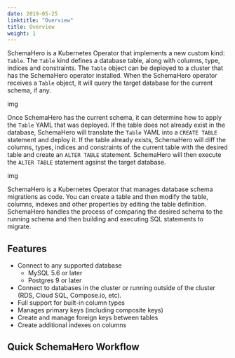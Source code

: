 ```yaml
---
date: 2019-05-25
linktitle: "Overview"
title: Overview
weight: 1
---
```


SchemaHero is a Kubernetes Operator that implements a new custom kind: `Table`. The `Table` kind defines a database table, along with columns, type, indices and constraints. The `Table` object can be deployed to a cluster that has the SchemaHero operator installed. When the SchemaHero operator receives a `Table` object, it will query the target database for the current schema, if any.

img

Once SchemaHero has the current schema, it can determine how to apply the `Table` YAML that was deployed. If the table does not already exist in the database, SchemaHero will translate the `Table` YAML into a `CREATE TABLE` statement and deploy it. If the table already exists, SchemaHero will diff the columns, types, indices and constraints of the current table with the desired table and create an `ALTER TABLE` statement. SchemaHero will then execute the `ALTER TABLE` statement agsinst the target database.

img


SchemaHero is a Kubernetes Operator that manages database schema migrations as code. You can create a table and then modify the table, columns, indexes and other properties by editing the table definition. SchemaHero handles the process of comparing the desired schema to the running schema and then building and executing SQL statements to migrate.

## Features

- Connect to any supported database
  - MySQL 5.6 or later
  - Postgres 9 or later
- Connect to databases in the cluster or running outside of the cluster (RDS, Cloud SQL, Compose.io, etc).
- Full support for built-in column types
- Manages primary keys (including composite keys)
- Create and manage foreign keys between tables
- Create additional indexes on columns

## Quick SchemaHero Workflow
